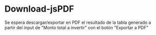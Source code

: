 # Download-jsPDF
Se espera descargar/exportar en PDF el resultado de la tabla generado a partir del input de "Monto total a invertir" con el botón "Exportar a PDF"
